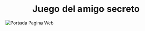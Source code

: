 <h1 align="center"> Juego del amigo secreto </h1>

![Portada Pagina Web](https://github.com/user-attachments/assets/3793e9a3-7528-4c08-ac0c-677b2bb23a11)
